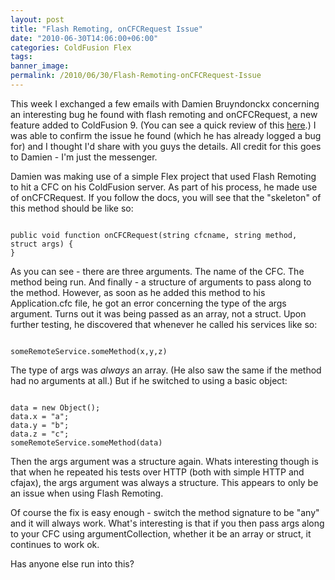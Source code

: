 ```yaml
---
layout: post
title: "Flash Remoting, onCFCRequest Issue"
date: "2010-06-30T14:06:00+06:00"
categories: ColdFusion Flex 
tags: 
banner_image: 
permalink: /2010/06/30/Flash-Remoting-onCFCRequest-Issue
---
```


This week I exchanged a few emails with Damien Bruyndonckx concerning an interesting bug he found with flash remoting and onCFCRequest, a new feature added to ColdFusion 9. (You can see a quick review of this <a href="http://www.raymondcamden.com/index.cfm/2009/7/13/ColdFusion-9-fixes-onRequest-adds-onCFCRequest">here</a>.) I was able to confirm the issue he found (which he has already logged a bug for) and I thought I'd share with you guys the details. All credit for this goes to Damien - I'm just the messenger.
<!--more-->
<p/>

Damien was making use of a simple Flex project that used Flash Remoting to hit a CFC on his ColdFusion server. As part of his process, he made use of onCFCRequest. If you follow the docs, you will see that the "skeleton" of this method should be like so:

<p/>

<code>
public void function onCFCRequest(string cfcname, string method, struct args) {
}
</code>

<p/>

As you can see - there are three arguments. The name of the CFC. The method being run. And finally - a structure of arguments to pass along to the method. However, as soon as he added this method to his Application.cfc file, he got an error concerning the type of the args argument. Turns out it was being passed as an array, not a struct. Upon further testing, he discovered that whenever he called his services like so:

<p/>

<code>
someRemoteService.someMethod(x,y,z)
</code>

<p/>

The type of args was <i>always</i> an array. (He also saw the same if the method had no arguments at all.) But if he switched to using a basic object:

<p/>

<code>
data = new Object();
data.x = "a";
data.y = "b";
data.z = "c";
someRemoteService.someMethod(data)
</code>

<p/>

Then the args argument was a structure again. Whats interesting though is that when he repeated his tests over HTTP (both with simple HTTP and cfajax), the args argument was always a structure. This appears to only be an issue when using Flash Remoting.

<p/>

Of course the fix is easy enough - switch the method signature to be "any" and it will always work. What's interesting is that if you then pass args along to your CFC using argumentCollection, whether it be an array or struct, it continues to work ok.

<p/>

Has anyone else run into this?